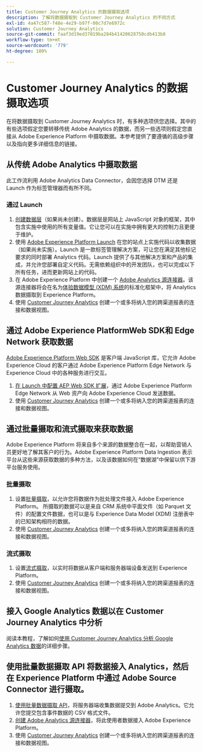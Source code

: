 ```yaml
---
title: Customer Journey Analytics 的数据摄取选项
description: 了解将数据摄取到 Customer Journey Analytics 的不同方式
exl-id: 4a47c587-f48e-4e29-b97f-00c7d7e6972c
solution: Customer Journey Analytics
source-git-commit: faaf3d19ed37019ba284b41420628750cdb413b8
workflow-type: tm+mt
source-wordcount: '779'
ht-degree: 100%

---
```


# Customer Journey Analytics 的数据摄取选项

在将数据摄取到 Customer Journey Analytics 时，有多种选项供您选择。其中的有些选项假定您要转移传统 Adobe Analytics 的数据，而另一些选项则假定您直接从 Adobe Experience Platform 中摄取数据。本参考提供了要遵循的高级步骤以及指向更多详细信息的链接。

## 从传统 Adobe Analytics 中摄取数据

此工作流利用 Adobe Analytics Data Connector，会因您选择 DTM 还是 Launch 作为标签管理器而有所不同。

### 通过 Launch

1. [创建数据层](https://experienceleague.adobe.com/docs/analytics/implementation/prepare/data-layer.html?lang=zh-Hans)（如果尚未创建）。数据层是网站上 JavaScript 对象的框架，其中包含实施中使用的所有变量值。它让您可以在实施中拥有更大的控制力且更便于维护。
1. 使用 [Adobe Experience Platform Launch](https://experienceleague.adobe.com/docs/analytics/implementation/launch/overview.html?lang=zh-Hans) 在您的站点上实施代码以收集数据（如果尚未实施）。Launch 是一款标签管理解决方案，可让您在满足其他标记要求的同时部署 Analytics 代码。Launch 提供了与其他解决方案和产品的集成，并允许您部署自定义代码。无需依赖组织中的开发团队，也可以完成以下所有任务，进而更新网站上的代码。
1. 在 Adobe Experience Platform 中创建一个 [Adobe Analytics 源连接器](https://experienceleague.adobe.com/docs/experience-platform/sources/ui-tutorials/create/adobe-applications/analytics.html?lang=zh-Hans)。该源连接器将会在名为[体验数据模型 (XDM) 系统](https://experienceleague.adobe.com/docs/experience-platform/xdm/home.html?lang=zh-Hans)的标准化框架中，将 Analytics 数据摄取到 Experience Platform。
1. 使用 [Customer Journey Analytics](https://experienceleague.adobe.com/docs/analytics-platform/using/cja-overview/cja-getting-started.html?lang=zh-Hans) 创建一个或多将纳入您的跨渠道报表的连接和数据视图。

## 通过 Adobe Experience PlatformWeb SDK和 Edge Network 获取数据

[Adobe Experience Platform Web SDK](https://experienceleague.adobe.com/docs/experience-platform/edge/home.html?lang=zh-Hans) 是客户端 JavaScript 库，它允许 Adobe Experience Cloud 的客户通过 Adobe Experience Platform Edge Network 与 Experience Cloud 中的各种服务进行交互。

1. [在 Launch 中配置 AEP Web SDK 扩展](https://experienceleague.adobe.com/docs/experience-platform/tags/extensions/adobe/sdk/overview.html?lang=en)，通过 Adobe Experience Platform Edge Network 从 Web 资产向 Adobe Experience Cloud 发送数据。
1. 使用 [Customer Journey Analytics](https://experienceleague.adobe.com/docs/analytics-platform/using/cja-overview/cja-getting-started.html) 创建一个或多将纳入您的跨渠道报表的连接和数据视图。

## 通过批量摄取和流式摄取来获取数据

Adobe Experience Platform 将来自多个来源的数据整合在一起，以帮助营销人员更好地了解其客户的行为。Adobe Experience Platform Data Ingestion 表示平台从这些来源获取数据的多种方法，以及该数据如何在“数据湖”中保留以供下游平台服务使用。

### 批量摄取

1. 设置[批量摄取](https://experienceleague.adobe.com/docs/experience-platform/ingestion/batch/overview.html?lang=zh-Hans#batch)，以允许您将数据作为批处理文件接入 Adobe Experience Platform。 所摄取的数据可以是来自 CRM 系统中平面文件（如 Parquet 文件）的配置文件数据，也可以是与 Experience Data Model (XDM) 注册表中的已知架构相符的数据。
1. 使用 [Customer Journey Analytics](https://experienceleague.adobe.com/docs/analytics-platform/using/cja-overview/cja-getting-started.html) 创建一个或多将纳入您的跨渠道报表的连接和数据视图。

### 流式摄取

1. 设置[流式摄取](https://experienceleague.adobe.com/docs/experience-platform/ingestion/streaming/overview.html?lang=zh-Hans#streaming)，以实时将数据从客户端和服务器端设备发送到 Experience Platform。
1. 使用 [Customer Journey Analytics](https://experienceleague.adobe.com/docs/analytics-platform/using/cja-overview/cja-getting-started.html) 创建一个或多将纳入您的跨渠道报表的连接和数据视图。

## 接入 Google Analytics 数据以在 Customer Journey Analytics 中分析

阅读本教程，了解如何[使用 Customer Journey Analytics 分析 Google Analytics 数据](https://experienceleague.adobe.com/docs/platform-learn/comprehensive-technical-tutorial/module16/ex5.html?lang=zh-Hans#objectives)的详细步骤。

## 使用批量数据摄取 API 将数据接入 Analytics，然后在 Experience Platform 中通过 Adobe Source Connector 进行摄取。

1. [使用批量数据摄取 API](https://www.adobe.io/apis/experiencecloud/analytics/docs.html#!AdobeDocs/analytics-2.0-apis/master/bdia.md)，将服务器端收集数据提交到 Adobe Analytics。它允许您提交包含事件数据的 CSV 格式文件。
1. [创建 Adobe Analytics 源连接器](https://experienceleague.adobe.com/docs/experience-platform/sources/ui-tutorials/create/adobe-applications/analytics.html?lang=zh-Hans)，将此使用者数据接入 Adobe Experience Platform。
1. 使用 [Customer Journey Analytics](https://experienceleague.adobe.com/docs/analytics-platform/using/cja-overview/cja-getting-started.html) 创建一个或多将纳入您的跨渠道报表的连接和数据视图。
